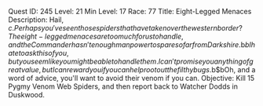 Quest ID: 245
Level: 21
Min Level: 17
Race: 77
Title: Eight-Legged Menaces
Description: Hail, $c. Perhaps you've seen those spiders that have taken over the western border? The eight-legged menaces are too much for us to handle, and the Commander hasn't enough manpower to spare so far from Darkshire.$b$bI hate to ask this of you, but you seem like you might be able to handle them. I can't promise you anything of great value, but I can reward you if you can help root out the filthy bugs.$b$bOh, and a word of advice, you'll want to avoid their venom if you can.
Objective: Kill 15 Pygmy Venom Web Spiders, and then report back to Watcher Dodds in Duskwood.
